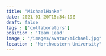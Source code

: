 ```yaml
---
title: "MichaelHanke"
date: 2021-01-20T15:34:19Z
draft: false
tags : ['collaborators']
position : 'Team Lead'
image : '/images/avatar/michael.jpg'
location : 'Northwestern University'
---
```


